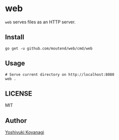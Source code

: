 web
===

`web` serves files as an HTTP server.

## Install

```console
go get -u github.com/moutend/web/cmd/web
```

## Usage

```console
# Serve current directory on http://localhost:8080
web .
```

## LICENSE

MIT

## Author

[Yoshiyuki Koyanagi](https://github.com/moutend)
